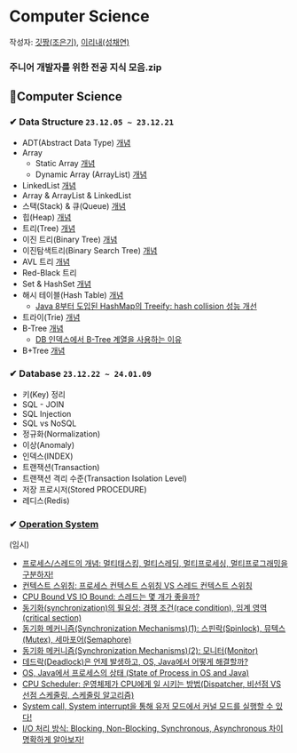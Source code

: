 # Computer Science

작성자: [깃짱(조은기)](https://github.com/gitchannn), [이리내(성채연)](https://github.com/hectick)

### 주니어 개발자를 위한 전공 지식 모음.zip

## 💋Computer Science

### ✔ Data Structure `23.12.05 ~ 23.12.21`

- ADT(Abstract Data Type) [개념](https://engineerinsight.tistory.com/313)
- Array
  - Static Array [개념](https://engineerinsight.tistory.com/311#%F0%9F%92%8B%C2%A0%EB%B0%B0%EC%97%B4(Array)-1)
  - Dynamic Array (ArrayList) [개념](https://engineerinsight.tistory.com/311#%F0%9F%92%8B%C2%A0%EB%8F%99%EC%A0%81%20%EB%B0%B0%EC%97%B4(Dynamic%20Array)-1)
- LinkedList [개념](https://engineerinsight.tistory.com/m/314)
- Array & ArrayList & LinkedList
- 스택(Stack) & 큐(Queue) [개념](https://engineerinsight.tistory.com/315)
- 힙(Heap) [개념](https://engineerinsight.tistory.com/320)
- 트리(Tree) [개념](https://engineerinsight.tistory.com/316)
- 이진 트리(Binary Tree) [개념](https://engineerinsight.tistory.com/317)
- 이진탐색트리(Binary Search Tree) [개념](https://engineerinsight.tistory.com/321)
- AVL 트리 [개념](https://engineerinsight.tistory.com/329)
- Red-Black 트리 
- Set & HashSet [개념](https://engineerinsight.tistory.com/333)
- 해시 테이블(Hash Table) [개념](https://engineerinsight.tistory.com/332)
  - [Java 8부터 도입된 HashMap의 Treeify: hash collision 성능 개선](https://engineerinsight.tistory.com/339)
- 트라이(Trie) [개념](https://engineerinsight.tistory.com/335)
- B-Tree [개념](https://engineerinsight.tistory.com/330)
  - [DB 인덱스에서 B-Tree 계열을 사용하는 이유](https://engineerinsight.tistory.com/331)
- B+Tree [개념](https://engineerinsight.tistory.com/336)

### ✔ Database `23.12.22 ~ 24.01.09`

- 키(Key) 정리
- SQL - JOIN
- SQL Injection
- SQL vs NoSQL
- 정규화(Normalization)
- 이상(Anomaly)
- 인덱스(INDEX)
- 트랜잭션(Transaction)
- 트랜잭션 격리 수준(Transaction Isolation Level)
- 저장 프로시저(Stored PROCEDURE)
- 레디스(Redis)

### ✔ [Operation System](https://engineerinsight.tistory.com/category/CS/OS)

(임시)
- [프로세스/스레드의 개념: 멀티태스킹, 멀티스레딩, 멀티프로세싱, 멀티프로그래밍을 구분하자!](https://engineerinsight.tistory.com/281)
- [컨텍스트 스위칭: 프로세스 컨텍스트 스위칭 VS 스레드 컨텍스트 스위칭](https://engineerinsight.tistory.com/284)
- [CPU Bound VS IO Bound: 스레드는 몇 개가 좋을까?](https://engineerinsight.tistory.com/285)
- [동기화(synchronization)의 필요성: 경쟁 조건(race condition), 임계 영역(critical section)](https://engineerinsight.tistory.com/286)
- [동기화 메커니즘(Synchronization Mechanisms)(1): 스핀락(Spinlock), 뮤텍스(Mutex), 세마포어(Semaphore)](https://engineerinsight.tistory.com/288)
- [동기화 메커니즘(Synchronization Mechanisms)(2): 모니터(Monitor)](https://engineerinsight.tistory.com/289)
- [데드락(Deadlock)은 언제 발생하고, OS, Java에서 어떻게 해결할까?](https://engineerinsight.tistory.com/290)
- [OS, Java에서 프로세스의 상태 (State of Process in OS and Java)](https://engineerinsight.tistory.com/291)
- [CPU Scheduler: 운영체제가 CPU에게 일 시키는 방법(Dispatcher, 비선점 VS 선점 스케줄링, 스케줄링 알고리즘)](https://engineerinsight.tistory.com/292)
- [System call, System interrupt을 통해 유저 모드에서 커널 모드를 실행할 수 있다!](https://engineerinsight.tistory.com/293)
- [I/O 처리 방식: Blocking, Non-Blocking, Synchronous, Asynchronous 차이 명확하게 알아보자!](https://engineerinsight.tistory.com/295)
